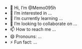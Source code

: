 - 👋 Hi, I’m @Memo095h
- 👀 I’m interested in ...
- 🌱 I’m currently learning ...
- 💞️ I’m looking to collaborate on ...
- 📫 How to reach me ...
- 😄 Pronouns: ...
- ⚡ Fun fact: ...

<!---
Memo095h/Memo095h is a ✨ special ✨ repository because its `README.md` (this file) appears on your GitHub profile.
You can click the Preview link to take a look at your changes.
--->
